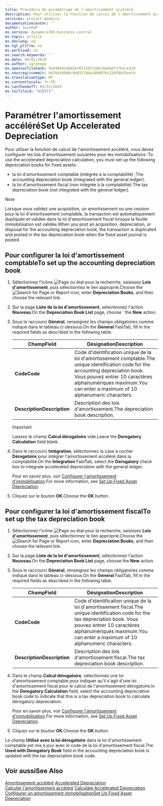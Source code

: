 ```yaml
---
title: Procédure de paramétrage de l'amortissement accéléré
description: Pour utiliser la fonction de calcul de l'amortissement accéléré, vous devez configurer les lois d'amortissement pour les immobilisations.
services: project-madeira
documentationcenter: ''
author: SorenGP
ms.service: dynamics365-business-central
ms.topic: article
ms.devlang: na
ms.tgt_pltfrm: na
ms.workload: na
ms.search.keywords: ''
ms.date: 04/01/2019
ms.author: sgroespe
ms.openlocfilehash: 5b6484414985470722df238b78ebb6f37b5ce329
ms.sourcegitcommit: bd78a5d990c9e83174da1409076c22df8b35eafd
ms.translationtype: HT
ms.contentlocale: fr-FR
ms.lasthandoff: 03/31/2019
ms.locfileid: "919371"
---
```

# <a name="set-up-accelerated-depreciation"></a><span data-ttu-id="c1aa5-103">Paramétrer l'amortissement accéléré</span><span class="sxs-lookup"><span data-stu-id="c1aa5-103">Set Up Accelerated Depreciation</span></span>
<span data-ttu-id="c1aa5-104">Pour utiliser la fonction de calcul de l'amortissement accéléré, vous devez configurer les lois d'amortissement suivantes pour les immobilisations :</span><span class="sxs-lookup"><span data-stu-id="c1aa5-104">To use the accelerated depreciation calculation, you must set up the following depreciation books for fixed assets:</span></span>  

- <span data-ttu-id="c1aa5-105">la loi d'amortissement comptable (intégrée à la comptabilité) ;</span><span class="sxs-lookup"><span data-stu-id="c1aa5-105">The accounting depreciation book (integrated with the general ledger).</span></span>  
- <span data-ttu-id="c1aa5-106">la loi d'amortissement fiscal (non intégrée à la comptabilité).</span><span class="sxs-lookup"><span data-stu-id="c1aa5-106">The tax depreciation book (not integrated with the general ledger).</span></span>  

> [!NOTE]  
>  <span data-ttu-id="c1aa5-107">Lorsque vous validez une acquisition, un amortissement ou une cession pour la loi d'amortissement comptable, la transaction est automatiquement dupliquée et validée dans la loi d'amortissement fiscal lorsque la feuille immobilisation est validée.</span><span class="sxs-lookup"><span data-stu-id="c1aa5-107">When you post an acquisition, depreciation, or disposal for the accounting depreciation book, the transaction is duplicated and posted in the tax depreciation book when the fixed asset journal is posted.</span></span>  

## <a name="to-set-up-the-accounting-depreciation-book"></a><span data-ttu-id="c1aa5-108">Pour configurer la loi d'amortissement comptable</span><span class="sxs-lookup"><span data-stu-id="c1aa5-108">To set up the accounting depreciation book</span></span>  

1.  <span data-ttu-id="c1aa5-109">Sélectionnez l'icône ![Page ou état pour la recherche](../../media/ui-search/search_small.png "icône Page ou état pour la recherche"), saisissez **Lois d'amortissement**, puis sélectionnez le lien approprié.</span><span class="sxs-lookup"><span data-stu-id="c1aa5-109">Choose the ![Search for Page or Report](../../media/ui-search/search_small.png "Search for Page or Report icon") icon, enter **Depreciation Books**, and then choose the relevant link.</span></span>  
2.  <span data-ttu-id="c1aa5-110">Sur la page **Liste de la loi d'amortissement**, sélectionnez l'action **Nouveau**.</span><span class="sxs-lookup"><span data-stu-id="c1aa5-110">On the **Depreciation Book List** page, choose ¨the **New** action.</span></span>  
3.  <span data-ttu-id="c1aa5-111">Sous le raccourci **Général**, renseignez les champs obligatoires comme indiqué dans le tableau ci-dessous.</span><span class="sxs-lookup"><span data-stu-id="c1aa5-111">On the **General** FastTab, fill in the required fields as described in the following table.</span></span>  

    |<span data-ttu-id="c1aa5-112">Champ</span><span class="sxs-lookup"><span data-stu-id="c1aa5-112">Field</span></span>|<span data-ttu-id="c1aa5-113">Désignation</span><span class="sxs-lookup"><span data-stu-id="c1aa5-113">Description</span></span>|  
    |---------------------------------|---------------------------------------|  
    |<span data-ttu-id="c1aa5-114">**Code**</span><span class="sxs-lookup"><span data-stu-id="c1aa5-114">**Code**</span></span>|<span data-ttu-id="c1aa5-115">Code d'identification unique de la loi d'amortissement comptable.</span><span class="sxs-lookup"><span data-stu-id="c1aa5-115">The unique identification code for the accounting depreciation book.</span></span> <span data-ttu-id="c1aa5-116">Vous pouvez entrer 10 caractères alphanumériques maximum.</span><span class="sxs-lookup"><span data-stu-id="c1aa5-116">You can enter a maximum of 10 alphanumeric characters.</span></span>|  
    |<span data-ttu-id="c1aa5-117">**Description**</span><span class="sxs-lookup"><span data-stu-id="c1aa5-117">**Description**</span></span>|<span data-ttu-id="c1aa5-118">Description des lois d'amortissement.</span><span class="sxs-lookup"><span data-stu-id="c1aa5-118">The depreciation book description.</span></span>|  

    > [!IMPORTANT]  
    >  <span data-ttu-id="c1aa5-119">Laissez le champ **Calcul dérogatoire** vide.</span><span class="sxs-lookup"><span data-stu-id="c1aa5-119">Leave the **Derogatory Calculation** field blank.</span></span>  

4.  <span data-ttu-id="c1aa5-120">Dans le raccourci **Intégration**, sélectionnez la case à cocher **Dérogatoire** pour intégrer l'amortissement accéléré dans la comptabilité.</span><span class="sxs-lookup"><span data-stu-id="c1aa5-120">On the **Integration** FastTab, select the **Derogatory** check box to integrate accelerated depreciation with the general ledger.</span></span>  

    <span data-ttu-id="c1aa5-121">Pour en savoir plus, voir [Configurer l'amortissement d'immobilisation](../../fa-how-setup-depreciation.md).</span><span class="sxs-lookup"><span data-stu-id="c1aa5-121">For more information, see [Set Up Fixed Asset Depreciation](../../fa-how-setup-depreciation.md).</span></span>  

5.  <span data-ttu-id="c1aa5-122">Cliquez sur le bouton **OK**.</span><span class="sxs-lookup"><span data-stu-id="c1aa5-122">Choose the **OK** button.</span></span>  

## <a name="to-set-up-the-tax-depreciation-book"></a><span data-ttu-id="c1aa5-123">Pour configurer la loi d'amortissement fiscal</span><span class="sxs-lookup"><span data-stu-id="c1aa5-123">To set up the tax depreciation book</span></span>  

1.  <span data-ttu-id="c1aa5-124">Sélectionnez l'icône ![Page ou état pour la recherche](../../media/ui-search/search_small.png "icône Page ou état pour la recherche"), saisissez **Lois d'amortissement**, puis sélectionnez le lien approprié.</span><span class="sxs-lookup"><span data-stu-id="c1aa5-124">Choose the ![Search for Page or Report](../../media/ui-search/search_small.png "Search for Page or Report icon") icon, enter **Depreciation Books**, and then choose the relevant link.</span></span>  
2.  <span data-ttu-id="c1aa5-125">Sur la page **Liste de la loi d'amortissement**, sélectionnez l'action **Nouveau**.</span><span class="sxs-lookup"><span data-stu-id="c1aa5-125">On the **Depreciation Book List** page, choose the **New** action.</span></span>  
3.  <span data-ttu-id="c1aa5-126">Sous le raccourci **Général**, renseignez les champs obligatoires comme indiqué dans le tableau ci-dessous.</span><span class="sxs-lookup"><span data-stu-id="c1aa5-126">On the **General** FastTab, fill in the required fields as described in the following table.</span></span>  

    |<span data-ttu-id="c1aa5-127">Champ</span><span class="sxs-lookup"><span data-stu-id="c1aa5-127">Field</span></span>|<span data-ttu-id="c1aa5-128">Désignation</span><span class="sxs-lookup"><span data-stu-id="c1aa5-128">Description</span></span>|  
    |---------------------------------|---------------------------------------|  
    |<span data-ttu-id="c1aa5-129">**Code**</span><span class="sxs-lookup"><span data-stu-id="c1aa5-129">**Code**</span></span>|<span data-ttu-id="c1aa5-130">Code d'identification unique de la loi d'amortissement fiscal.</span><span class="sxs-lookup"><span data-stu-id="c1aa5-130">The unique identification code for the tax depreciation book.</span></span> <span data-ttu-id="c1aa5-131">Vous pouvez entrer 10 caractères alphanumériques maximum.</span><span class="sxs-lookup"><span data-stu-id="c1aa5-131">You can enter a maximum of 10 alphanumeric characters.</span></span>|  
    |<span data-ttu-id="c1aa5-132">**Description**</span><span class="sxs-lookup"><span data-stu-id="c1aa5-132">**Description**</span></span>|<span data-ttu-id="c1aa5-133">Description des lois d'amortissement fiscal.</span><span class="sxs-lookup"><span data-stu-id="c1aa5-133">The tax depreciation book description.</span></span>|  

4.  <span data-ttu-id="c1aa5-134">Dans le champ **Calcul dérogatoire**, sélectionnez une loi d'amortissement comptable pour indiquer qu'il s'agit d'une loi d'amortissement fiscal pour le calcul de l'amortissement dérogatoire.</span><span class="sxs-lookup"><span data-stu-id="c1aa5-134">In the **Derogatory Calculation** field, select the accounting depreciation book code to indicate that this is a tax depreciation book to calculate derogatory depreciation.</span></span>  

    <span data-ttu-id="c1aa5-135">Pour en savoir plus, voir [Configurer l'amortissement d'immobilisation](../../fa-how-setup-depreciation.md).</span><span class="sxs-lookup"><span data-stu-id="c1aa5-135">For more information, see [Set Up Fixed Asset Depreciation](../../fa-how-setup-depreciation.md).</span></span>  

5.  <span data-ttu-id="c1aa5-136">Cliquez sur le bouton **OK**.</span><span class="sxs-lookup"><span data-stu-id="c1aa5-136">Choose the **OK** button.</span></span>  

<span data-ttu-id="c1aa5-137">Le champ **Utilisé avec la loi dérogatoire** dans la loi d'amortissement comptable est mis à jour avec le code de la loi d'amortissement fiscal.</span><span class="sxs-lookup"><span data-stu-id="c1aa5-137">The **Used with Derogatory Book** field in the accounting depreciation book is updated with the tax depreciation book code.</span></span>  

## <a name="see-also"></a><span data-ttu-id="c1aa5-138">Voir aussi</span><span class="sxs-lookup"><span data-stu-id="c1aa5-138">See Also</span></span>  
 <span data-ttu-id="c1aa5-139">[Amortissement accéléré](accelerated-depreciation.md) </span><span class="sxs-lookup"><span data-stu-id="c1aa5-139">[Accelerated Depreciation](accelerated-depreciation.md) </span></span>  
 <span data-ttu-id="c1aa5-140">[Calculer l'amortissement accéléré](how-to-calculate-accelerated-depreciation.md) </span><span class="sxs-lookup"><span data-stu-id="c1aa5-140">[Calculate Accelerated Depreciation](how-to-calculate-accelerated-depreciation.md) </span></span>  
[<span data-ttu-id="c1aa5-141">Configurer un amortissement immobilisation</span><span class="sxs-lookup"><span data-stu-id="c1aa5-141">Set Up Fixed Asset Depreciation</span></span>](../../fa-how-setup-depreciation.md)

